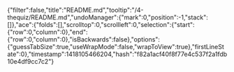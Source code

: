 {"filter":false,"title":"README.md","tooltip":"/4-thequiz/README.md","undoManager":{"mark":0,"position":-1,"stack":[]},"ace":{"folds":[],"scrolltop":0,"scrollleft":0,"selection":{"start":{"row":0,"column":0},"end":{"row":0,"column":0},"isBackwards":false},"options":{"guessTabSize":true,"useWrapMode":false,"wrapToView":true},"firstLineState":0},"timestamp":1418105466204,"hash":"f82a1acf40f8f77e4c537f2a1fdb10e4df9cc7c2"}